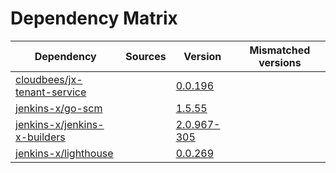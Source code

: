 # Dependency Matrix

Dependency | Sources | Version | Mismatched versions
---------- | ------- | ------- | -------------------
[cloudbees/jx-tenant-service](https://github.com/cloudbees/jx-tenant-service) |  | [0.0.196](https://github.com/cloudbees/jx-tenant-service/releases/tag/v0.0.196) | 
[jenkins-x/go-scm](https://github.com/jenkins-x/go-scm) |  | [1.5.55]() | 
[jenkins-x/jenkins-x-builders](https://github.com/jenkins-x/jenkins-x-builders) |  | [2.0.967-305]() | 
[jenkins-x/lighthouse](https://github.com/jenkins-x/lighthouse) |  | [0.0.269]() | 

